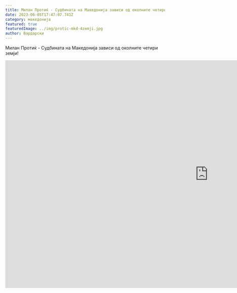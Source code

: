 ```yaml
---
title: Милан Протиќ - Судбината на Македонија зависи од околните четири земји!
date: 2023-06-05T17:47:07.741Z
category: македонија
featured: true
featuredImage: ../img/protic-mkd-4zemji.jpg
author: Вардарски
---
```

Милан Протиќ - Судбината на Македонија зависи од околните четири земји!

<iframe width="1280" height="720" src="https://www.youtube.com/embed/ztI_gVlWDhw" title="BALKAN INFO: Milan St. Protić - Sudbina Makedonije zavisi od okolne četiri zemlje!" frameborder="0" allow="accelerometer; autoplay; clipboard-write; encrypted-media; gyroscope; picture-in-picture; web-share" allowfullscreen></iframe>